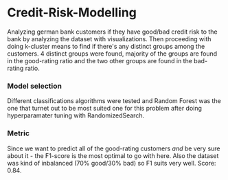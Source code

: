 # Credit-Risk-Modelling
Analyzing german bank customers if they have good/bad credit risk to the bank by analyzing the dataset with visualizations. Then proceeding 
with doing k-cluster means to find if there's any distinct groups among the customers. 4 distinct groups were found, majority of the groups are found
in the good-rating ratio and the two other groups are found in the bad-rating ratio.

### Model selection 
Different classifications algorithms were tested and Random Forest was the one that turnet out to be most suited one for this problem 
after doing hyperparamater tuning with RandomizedSearch.

### Metric
Since we want to predict all of the good-rating customers _and_ be very sure about it - the F1-score is the most optimal to go with here. 
Also the dataset was kind of inbalanced (70% good/30% bad) so F1 suits very well. Score: 0.84.


